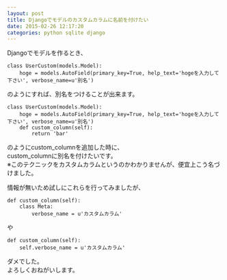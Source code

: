 ```yaml
---
layout: post
title: Djangoでモデルのカスタムカラムに名前を付けたい
date: 2015-02-26 12:17:20
categories: python sqlite django
---
```

<p>Djangoでモデルを作るとき、</p>

<pre><code>class UserCustom(models.Model):
    hoge = models.AutoField(primary_key=True, help_text='hogeを入力して下さい', verbose_name=u'別名')
</code></pre>

<p>のようにすれば、別名をつけることが出来ます。</p>

<pre><code>class UserCustom(models.Model):
    hoge = models.AutoField(primary_key=True, help_text='hogeを入力して下さい', verbose_name=u'別名')
    def custom_column(self):
        return 'bar'
</code></pre>

<p>のようにcustom_columnを追加した時に、<br>
custom_columnに別名を付けたいです。<br>
※このテクニックをカスタムカラムというのかわかりませんが、便宜上こう名づけました。</p>

<p>情報が無いため試しにこれらを行ってみましたが、</p>

<pre><code>def custom_column(self):
    class Meta:
        verbose_name = u'カスタムカラム'
</code></pre>

<p>や</p>

<pre><code>def custom_column(self):
    self.verbose_name = u'カスタムカラム'
</code></pre>

<p>ダメでした。<br>
よろしくおねがいします。</p>
